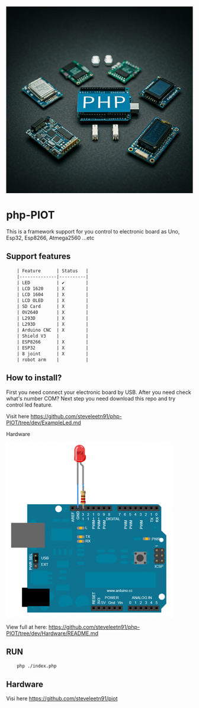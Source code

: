 ![Alt text](banner.png)

# php-PIOT
This is a framework support for you control to electronic board as Uno, Esp32, Esp8266, Atmega2560 ...etc

## Support features
        | Feature      | Status   |
        |--------------|----------|
        | LED          | ✔        | 
        | LCD 1620     | X        |
        | LCD 1604     | X        |    
        | LCD OLED     | X        |  
        | SD Card      | X        |    
        | OV2640       | X        |     
        | L293D        | X        |     
        | L293D        | X        |     
        | Arduino CNC  | X        |
        | Shield V3    |          |
        | ESP8266      | X        |
        | ESP32        | X        |
        | 8 joint      | X        | 
        | robot arm    |          |

## How to install? 
First you need connect your electronic board by USB. After you need check what's number COM?
Next step you need download this repo and try control led feature.

Visit here https://github.com/steveleetn91/php-PIOT/tree/dev/ExampleLed.md 

Hardware 

![Alt text](led.png) 

View full at here: https://github.com/steveleetn91/php-PIOT/tree/dev/Hardware/README.md 

## RUN

        php ./index.php

## Hardware 
Visi here https://github.com/steveleetn91/piot